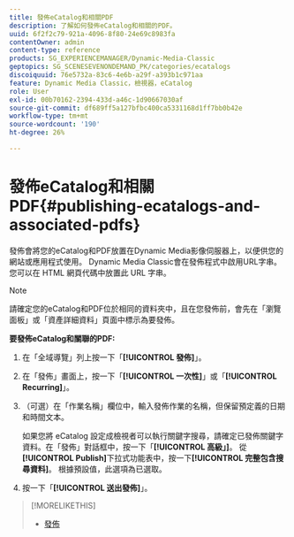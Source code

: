```yaml
---
title: 發佈eCatalog和相關PDF
description: 了解如何發佈eCatalog和相關的PDF。
uuid: 6f2f2c79-921a-4096-8f80-24e69c8983fa
contentOwner: admin
content-type: reference
products: SG_EXPERIENCEMANAGER/Dynamic-Media-Classic
geptopics: SG_SCENESEVENONDEMAND_PK/categories/ecatalogs
discoiquuid: 76e5732a-83c6-4e6b-a29f-a393b1c971aa
feature: Dynamic Media Classic，檢視器，eCatalog
role: User
exl-id: 00b70162-2394-433d-a46c-1d90667030af
source-git-commit: df689ff5a127bfbc400ca5331168d1ff7bb0b42e
workflow-type: tm+mt
source-wordcount: '190'
ht-degree: 26%

---
```


# 發佈eCatalog和相關PDF{#publishing-ecatalogs-and-associated-pdfs}

發佈會將您的eCatalog和PDF放置在Dynamic Media影像伺服器上，以便供您的網站或應用程式使用。 Dynamic Media Classic會在發佈程式中啟用URL字串。 您可以在 HTML 網頁代碼中放置此 URL 字串。

>[!NOTE]
>
>請確定您的eCatalog和PDF位於相同的資料夾中，且在您發佈前，會先在「瀏覽面板」或「資產詳細資料」頁面中標示為要發佈。

**要發佈eCatalog和關聯的PDF:**

1. 在「全域導覽」列上按一下「**[!UICONTROL 發佈]**」。
1. 在「發佈」畫面上，按一下「**[!UICONTROL 一次性]**」或「**[!UICONTROL Recurring]**」。
1. （可選）在「作業名稱」欄位中，輸入發佈作業的名稱，但保留預定義的日期和時間文本。

   如果您將 eCatalog 設定成檢視者可以執行關鍵字搜尋，請確定已發佈關鍵字資料。在「發佈」對話框中，按一下「**[!UICONTROL 高級」]**。 從&#x200B;**[!UICONTROL Publish]**&#x200B;下拉式功能表中，按一下&#x200B;**[!UICONTROL 完整包含搜尋資料]**。 根據預設值，此選項為已選取。

1. 按一下「****[!UICONTROL 送出發佈]****」。

>[!MORELIKETHIS]
>
>* [發佈](publishing-files.md)

